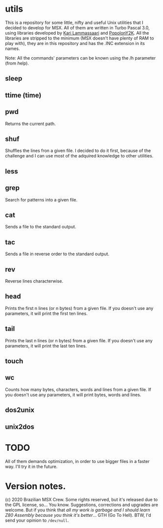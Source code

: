 # utils
This is a repository for some little, nifty and useful Unix utilities that I
decided to develop for MSX. All of them are written in Turbo Pascal 3.0,
using libraries developed by [Kari Lammassaari](http://pascal.hansotten.com/delphi/turbo-pascal-on-cpm-msx-dos-and-ms-dos/) 
and [PopolonY2K](https://sourceforge.net/projects/oldskooltech/). 
All the libraries are stripped to the minimum (MSX doesn't have plenty of RAM to
play with), they are in this repository and has the .INC extension in its names.

Note: All the commands' parameters can be known using the /h parameter (from *h*elp).

## sleep

## ttime (time)
## pwd
Returns the current path. 

## shuf
Shuffles the lines fron a given file. I decided to do it first, because of
the challenge and I can use most of the adquired knowledge to other
utilities. 

## less
## grep
Search for patterns into a given file.

## cat
Sends a file to the standard output.

## tac
Sends a file in reverse order to the standard output.

## rev
Reverse lines characterwise.

## head
Prints the first n lines (or n bytes) from a given file. If you doesn't use any
parameters, it will print the first ten lines.

## tail
Prints the last n lines (or n bytes) from a given file. If you doesn't use any
parameters, it will print the last ten lines.

## touch
## wc
Counts how many bytes, characters, words and lines from a given file. If you
doesn't use any parameters, it will print bytes, words and lines.

## dos2unix
## unix2dos

# TODO
All of them demands optimization, in order to use bigger files in a faster
way. I'll try it in the future. 

# Version notes.
(c) 2020 Brazilian MSX Crew. Some rights reserved, but it's released due to
the GPL license, so... You know. Suggestions, corrections and upgrades are
welcome. But if you think that *all my work is garbage and I should learn Z80
Assembly because you think it's better*... GTH (Go To Hell). BTW, I'd send
your opinion to `/dev/null`.